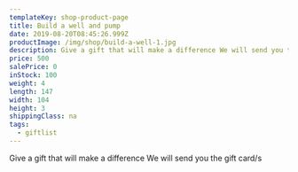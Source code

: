```yaml
---
templateKey: shop-product-page
title: Build a well and pump
date: 2019-08-20T08:45:26.999Z
productImage: /img/shop/build-a-well-1.jpg
description: Give a gift that will make a difference We will send you the gift card/s
price: 500
salePrice: 0
inStock: 100
weight: 4
length: 147
width: 104
height: 3
shippingClass: na
tags:
  - giftlist
---
```


Give a gift that will make a difference We will send you the gift card/s
